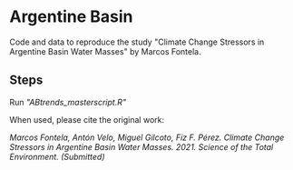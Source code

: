 # Argentine Basin
Code and data to reproduce the study "Climate Change Stressors in Argentine Basin Water Masses" by Marcos Fontela.

## Steps
Run *"ABtrends_masterscript.R"*

When used, please cite the original work: 


*Marcos Fontela, Antón Velo, Miguel Gilcoto, Fiz F. Pérez. Climate Change Stressors in Argentine Basin Water Masses. 2021. Science of the Total Environment. (Submitted)*

